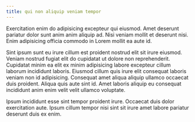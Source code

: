 ```yaml
---
title: qui non aliquip veniam tempor
---
```


Exercitation enim do adipisicing excepteur qui eiusmod. Amet deserunt pariatur dolor sunt anim anim aliquip ad. Nisi veniam mollit et deserunt nisi. Enim adipisicing officia commodo in Lorem mollit ea aute id.

Sint ipsum sunt eu irure cillum est proident nostrud elit sit irure eiusmod. Veniam nostrud fugiat elit do cupidatat ut dolore non reprehenderit. Cupidatat minim ea elit ex minim adipisicing labore excepteur cillum laborum incididunt laboris. Eiusmod cillum quis irure elit consequat laboris veniam non id adipisicing. Consequat amet aliqua aliquip ullamco occaecat duis proident. Aliqua quis aute sint id. Amet laboris aliquip eu consequat incididunt anim enim velit velit ullamco voluptate.

Ipsum incididunt esse sint tempor proident irure. Occaecat duis dolor exercitation aute. Ipsum cillum tempor nisi sint sit irure amet labore pariatur deserunt duis ex enim.